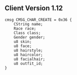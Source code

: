 ## Client Version 1.12

```rust,ignore
cmsg CMSG_CHAR_CREATE = 0x36 {
    CString name;    
    Race race;    
    Class class;    
    Gender gender;    
    u8 skin;    
    u8 face;    
    u8 hairstyle;    
    u8 haircolor;    
    u8 facialhair;    
    u8 outfit_id;    
}

```
